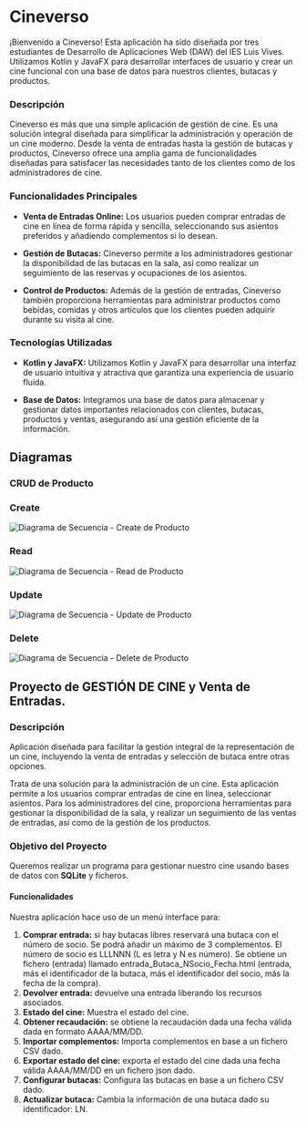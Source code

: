 # Cineverso

¡Bienvenido a Cineverso! Esta aplicación ha sido diseñada por tres estudiantes de Desarrollo de Aplicaciones Web (DAW) del IES Luis Vives. Utilizamos Kotlin y JavaFX para desarrollar interfaces de usuario y crear un cine funcional con una base de datos para nuestros clientes, butacas y productos.

### Descripción

Cineverso es más que una simple aplicación de gestión de cine. Es una solución integral diseñada para simplificar la administración y operación de un cine moderno. Desde la venta de entradas hasta la gestión de butacas y productos, Cineverso ofrece una amplia gama de funcionalidades diseñadas para satisfacer las necesidades tanto de los clientes como de los administradores de cine.

### Funcionalidades Principales

- **Venta de Entradas Online:** Los usuarios pueden comprar entradas de cine en línea de forma rápida y sencilla, seleccionando sus asientos preferidos y añadiendo complementos si lo desean.
  
- **Gestión de Butacas:** Cineverso permite a los administradores gestionar la disponibilidad de las butacas en la sala, así como realizar un seguimiento de las reservas y ocupaciones de los asientos.
  
- **Control de Productos:** Además de la gestión de entradas, Cineverso también proporciona herramientas para administrar productos como bebidas, comidas y otros artículos que los clientes pueden adquirir durante su visita al cine.

### Tecnologías Utilizadas

- **Kotlin y JavaFX:** Utilizamos Kotlin y JavaFX para desarrollar una interfaz de usuario intuitiva y atractiva que garantiza una experiencia de usuario fluida.
  
- **Base de Datos:** Integramos una base de datos para almacenar y gestionar datos importantes relacionados con clientes, butacas, productos y ventas, asegurando así una gestión eficiente de la información.

## Diagramas

### CRUD de Producto

### Create
![Diagrama de Secuencia - Create de Producto](Documentacion/Diagramas%20de%20Secuencia/Create.png)

### Read
![Diagrama de Secuencia - Read de Producto](Documentacion/Diagramas%20de%20Secuencia/findById.png)

### Update
![Diagrama de Secuencia - Update de Producto](Documentacion/Diagramas%20de%20Secuencia/Update.png)

### Delete
![Diagrama de Secuencia - Delete de Producto](Documentacion/Diagramas%20de%20Secuencia/Delete.png)

## Proyecto de GESTIÓN DE CINE y Venta de Entradas.

### Descripción

Aplicación diseñada para facilitar la gestión integral de la representación de un cine, incluyendo la venta de entradas y selección de butaca entre otras opciones.

Trata de una solución para la administración de un cine. Esta aplicación permite a los usuarios comprar entradas de cine en línea, seleccionar asientos. Para los administradores del cine, proporciona herramientas para gestionar la disponibilidad de la sala, y realizar un seguimiento de las ventas de entradas, así como de la gestión de los productos.

### Objetivo del Proyecto

Queremos realizar un programa para gestionar nuestro cine usando bases de datos con **SQLite** y ficheros.

#### Funcionalidades

Nuestra aplicación hace uso de un menú interface para:

1. **Comprar entrada:** si hay butacas libres reservará una butaca con el número de socio. Se podrá añadir un máximo de 3 complementos. El número de socio es LLLNNN (L es letra y N es número). Se obtiene un fichero (entrada) llamado entrada_Butaca_NSocio_Fecha.html (entrada, más el identificador de la butaca, más el identificador del socio, más la fecha de la compra).
2. **Devolver entrada:** devuelve una entrada liberando los recursos asociados.
3. **Estado del cine:** Muestra el estado del cine.
4. **Obtener recaudación:** se obtiene la recaudación dada una fecha válida dada en formato AAAA/MM/DD.
5. **Importar complementos:** Importa complementos en base a un fichero CSV dado.
6. **Exportar estado del cine:** exporta el estado del cine dada una fecha válida AAAA/MM/DD en un fichero json dado.
7. **Configurar butacas:** Configura las butacas en base a un fichero CSV dado.
8. **Actualizar butaca:** Cambia la información de una butaca dado su identificador: LN.

